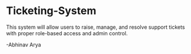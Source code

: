 # Ticketing-System
This system will allow users to raise, manage, and resolve support tickets with proper role-based access and admin control.

-Abhinav Arya 